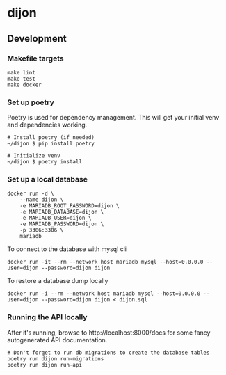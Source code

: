 # dijon

## Development

### Makefile targets
```
make lint
make test
make docker
```

### Set up poetry
Poetry is used for dependency management. This will get your initial venv and dependencies working.

```
# Install poetry (if needed)
~/dijon $ pip install poetry

# Initialize venv
~/dijon $ poetry install
```

### Set up a local database
```
docker run -d \
    --name dijon \
    -e MARIADB_ROOT_PASSWORD=dijon \
    -e MARIADB_DATABASE=dijon \
    -e MARIADB_USER=dijon \
    -e MARIADB_PASSWORD=dijon \
    -p 3306:3306 \
    mariadb
```

To connect to the database with mysql cli
```
docker run -it --rm --network host mariadb mysql --host=0.0.0.0 --user=dijon --password=dijon dijon
```

To restore a database dump locally
```
docker run -i --rm --network host mariadb mysql --host=0.0.0.0 --user=dijon --password=dijon dijon < dijon.sql
```

### Running the API locally
After it's running, browse to http://localhost:8000/docs for some fancy autogenerated API documentation.

```
# Don't forget to run db migrations to create the database tables
poetry run dijon run-migrations
poetry run dijon run-api
```
